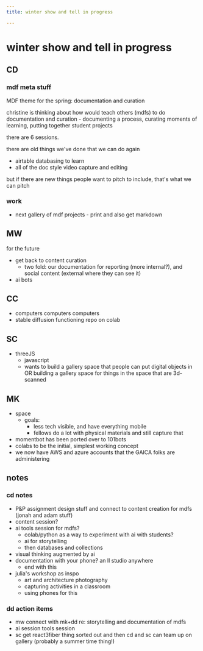 ```yaml
---
title: winter show and tell in progress

---
```


# winter show and tell in progress
## CD
### mdf meta stuff
MDF theme for the spring: documentation and curation

christine is thinking about how would teach others (mdfs) to do documentation and curation - documenting a process, curating moments of learning, putting together student projects

there are 6 sessions. 

there are old things we've done that we can do again
* airtable databasing to learn
* all of the doc style video capture and editing

but if there are new things people want to pitch to include, that's what we can pitch
### work
* next gallery of mdf projects - print and also get markdown


## MW
for the future
* get back to content curation
    * two fold: our documentation for reporting (more internal?), and social content (external where they can see it)
* ai bots

## CC
* computers computers computers
* stable diffusion functioning repo on colab

## SC
* threeJS
    * javascript
    * wants to build a gallery space that people can put digital objects in OR building a gallery space for things in the space that are 3d-scanned


## MK
* space
    * goals: 
        * less tech visible, and have everything mobile
        * fellows do a lot with physical materials and still capture that
* momentbot has been ported over to 101bots
* colabs to be the initial, simplest working concept
* we now have AWS and azure accounts that the GAICA folks are administering

## notes

### cd notes
* P&P assignment design stuff and connect to content creation for mdfs (jonah and adam stuff)
* content session?
* ai tools session for mdfs?
    * colab/python as a way to experiment with ai with students?
    * ai for storytelling
    * then databases and collections
* visual thinking augmented by ai
* documentation with your phone? an ll studio anywhere
    * end with this
* julia's workshop as inspo
    * art and architecture photography
    * capturing activities in a classroom
    * using phones for this


### dd action items
* mw connect with mk+dd re: storytelling and documentation of mdfs 
* ai session tools session
* sc get react3fiber thing sorted out and then cd and sc can team up on gallery (probably a summer time thing!)